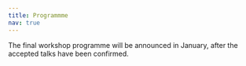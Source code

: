 ```yaml
---
title: Programmme
nav: true
---
```


The final workshop programme will be announced in January, after the accepted talks have been confirmed.



<!--
OLD
The ASE Workshop 2025 will take place at the Campus South (Karlsruhe Institute of Technology, Karlsruhe, Germany), Engler-Bunte-Ring 1b, 76131 Karlsruhe, Germany. \
Building 40.50 (Engler-Bunte-Institut) Room: 006

The programme will include a mix of regular, peer-reviewed papers and invited papers. The workshop will start with a keynote.

The workshop way will end with the annual meeting of the GI specialist group "Automotive Software Engineering."
All workshop participants are also invited to participate in the meeting.
-->


<!--
=====================  OLD PROGRAM (commented out, invisible on the webpage) =====================


The proceedings are available [here](https://dl.gi.de/collections/53649beb-2b43-4ff0-b149-0471d78af8bb).

<head>
CSS Code: Place this code in the document's head (between the 'head' tags)
<style>
table.GeneratedTable {
  width: 100%;
  background-color: #ffffff;
  border-collapse: collapse;
  border-width: 2px;
  border-color: #000000;
  border-style: solid;
  color: #000000;
}

table.GeneratedTable td, table.GeneratedTable th {
  border-width: 2px;
  border-color: #000000;
  border-style: solid;
  padding: 3px;
}

table.GeneratedTable thead {
  background-color: #c0c0c0;
}
</style>
</head>

HTML Code: Place this code in the document's body (between the 'body' tags) where the table should appear
<table class="GeneratedTable">
  <thead>
    <tr>
      <th>Time</th>
      <th>Topic</th>
    </tr>
  </thead>
  <tbody>
   <tr>
      <td>14:00-14:15</td>
      <td>
        <b>Opening and Welcome</b> <br/>
      </td>
    </tr>
     <tr>
      <td>14:15-15:00</td>
      <td>
        <b>Keynote</b><br/>
        <i>Gen-AI assisted Software and Dependability Engineering for Software-Defined Vehicles</i><br/>
        <b>Rasmus Adler</b><br/>
        <sup>Fraunhofer IESE</sup>
      </td>
    </tr>
    <tr>
      <td>15:00-15:30</td>
      <td>
        <i>Open-Source and Automotive: Quo vadis? (invited talk)</i><br/>
        <b>Pascal Hirmer</b><br/>
        <sup>Mercedes-Benz AG</sup>
        </td>
     </tr>  

   <tr>
      <td>15:30-16:00</td>
      <td><i>Coffe Break</i></td>
   </tr>  
   <tr>
      <td>16:00-16:30</td>
      <td>
        <i>Automotive Software Engineering in an increasingly Data-Driven Automotive Sector	</i><br/>
        <b>Oliver Denninger, Joachim K. Axmann, Severin Kacianka and Bernd Westphal	</b><br/>
        <sup>NFF, fortiss, DLR, FZI</sup>
      </td>
   </tr>
   <tr>
     <td>16:30-17:00</td>
      <td>
        <i>Automotive Security Engineering: A Demonstration of an Integrated Approach to EAST-ADL and Security Modeling	</i><br/>
        <b>Alexander Fischer and Ramin Tavakoli Kolagari	</b><br/>
        <sup>Technische Hochschule Nürnberg</sup>
      </td>
   </tr>
   <tr>
      <td>17:00-17:30</td>
      <td>
        <i>Towards Architectural Assurance of AI-based Driving Functions in Software-defined Vehicles (invited talk)</i><br/>
        <b>Max Scheerer</b><br/>
        <sub>FZI Forschungszentrum Informatik, Karlsruhe</sub>
      </td>
   </tr>
   <tr>
      <td>17:30-18:00</td>
      <td>
        <i>Annual meeting of the GI specialist group "Automotive Software Engineering"</i>
        <b>All Workshop Participans</b> <br/>
        <sup>GI-Fachgruppe Automotive Software Engineering</sup>
        </td>
     </tr>  
    <tr>
      <td>18:00-20:00</td>
      <td>
        <i>Relaxed Get Together</i><br/>
        <b>All</b>
        </td>
     </tr>
</tbody>
</table>



   
=====================  END OF OLD PROGRAM  =====================
-->
